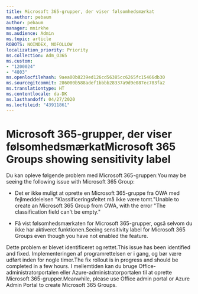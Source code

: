 ```yaml
---
title: Microsoft 365-grupper, der viser følsomhedsmærkat
ms.author: pebaum
author: pebaum
manager: mnirkhe
ms.audience: Admin
ms.topic: article
ROBOTS: NOINDEX, NOFOLLOW
localization_priority: Priority
ms.collection: Adm_O365
ms.custom:
- "1200024"
- "4803"
ms.openlocfilehash: 9aea00b8239ed126cd56385cc6265fc15466db30
ms.sourcegitcommit: 286000b588adef1bbbb28337a9d9e087ec783fa2
ms.translationtype: HT
ms.contentlocale: da-DK
ms.lasthandoff: 04/27/2020
ms.locfileid: "43911861"
---
```

# <a name="microsoft-365-groups-showing-sensitivity-label"></a><span data-ttu-id="e3c26-102">Microsoft 365-grupper, der viser følsomhedsmærkat</span><span class="sxs-lookup"><span data-stu-id="e3c26-102">Microsoft 365 Groups showing sensitivity label</span></span>

<span data-ttu-id="e3c26-103">Du kan opleve følgende problem med Microsoft 365-gruppen:</span><span class="sxs-lookup"><span data-stu-id="e3c26-103">You may be seeing the following issue with Microsoft 365 Group:</span></span>

- <span data-ttu-id="e3c26-104">Det er ikke muligt at oprette en Microsoft 365-gruppe fra OWA med fejlmeddelelsen "Klassificeringsfeltet må ikke være tomt."</span><span class="sxs-lookup"><span data-stu-id="e3c26-104">Unable to create an Microsoft 365 Group from OWA, with the error "The classification field can't be empty."</span></span>

- <span data-ttu-id="e3c26-105">Få vist følsomhedsmærkaten for Microsoft 365-grupper, også selvom du ikke har aktiveret funktionen.</span><span class="sxs-lookup"><span data-stu-id="e3c26-105">Seeing sensitivity label for Microsoft 365 Groups even though you have not enabled the feature.</span></span>

<span data-ttu-id="e3c26-106">Dette problem er blevet identificeret og rettet.</span><span class="sxs-lookup"><span data-stu-id="e3c26-106">This issue has been identified and fixed.</span></span> <span data-ttu-id="e3c26-107">Implementeringen af programrettelsen er i gang, og bør være udført inden for nogle timer.</span><span class="sxs-lookup"><span data-stu-id="e3c26-107">The fix rollout is in progress and should be completed in a few hours.</span></span> <span data-ttu-id="e3c26-108">I mellemtiden kan du bruge Office-administratorportalen eller Azure-administratorportalen til at oprette Microsoft 365-grupper.</span><span class="sxs-lookup"><span data-stu-id="e3c26-108">Meanwhile, please use Office admin portal or Azure Admin Portal to create Microsoft 365 Groups.</span></span>  
